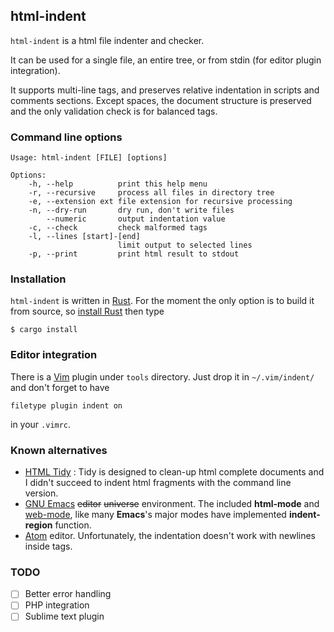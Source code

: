 html-indent
-----------

`html-indent` is a html file indenter and checker.

It can be used for a single file, an entire tree, or from stdin (for editor
plugin integration).

It supports multi-line tags, and preserves relative indentation in scripts and
comments sections. Except spaces, the document structure is preserved and the
only validation check is for balanced tags.

### Command line options

```
Usage: html-indent [FILE] [options]

Options:
    -h, --help          print this help menu
    -r, --recursive     process all files in directory tree
    -e, --extension ext file extension for recursive processing
    -n, --dry-run       dry run, don't write files
        --numeric       output indentation value
    -c, --check         check malformed tags
    -l, --lines [start]-[end]
                        limit output to selected lines
    -p, --print         print html result to stdout
```


### Installation

`html-indent` is written in [Rust](http://rust-lang.org/). For the moment the
only option is to build it from source, so [install Rust](https://rustup.rs/)
then type

```
$ cargo install
```

### Editor integration

There is a [Vim](http://www.vim.org/) plugin under `tools`
directory. Just drop it in `~/.vim/indent/` and don't forget to have
```
filetype plugin indent on
```
in your `.vimrc`.

### Known alternatives

* [HTML Tidy](http://www.html-tidy.org/) : Tidy is designed to clean-up html
  complete documents and I didn't succeed to indent html fragments with the
  command line version.
* [GNU Emacs](https://www.gnu.org/software/emacs/) ~~editor~~
  ~~universe~~ environment. The included **html-mode**
  and [web-mode](http://web-mode.org/), like many **Emacs**'s major
  modes have implemented **indent-region** function.
* [Atom](https://atom.io/) editor. Unfortunately, the indentation doesn't work
  with newlines inside tags.

### TODO

- [ ] Better error handling
- [ ] PHP integration
- [ ] Sublime text plugin
